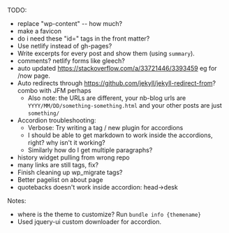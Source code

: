 TODO:
* replace "wp-content" -- how much?
* make a favicon
* do i need these "id=" tags in the front matter?
* Use netlify instead of gh-pages?
* Write excerpts for every post and show them (using `summary`).
* comments? netlify forms like gleech?
* auto updated https://stackoverflow.com/a/33721446/3393459 eg for /now page.
* Auto redirects through https://github.com/jekyll/jekyll-redirect-from? combo with JFM perhaps
  * Also note: the URLs are different, your nb-blog urls are `YYYY/MM/DD/something-something.html` and your other posts are just `something/`
* Accordion troubleshooting:
  * Verbose: Try writing a tag / new plugin for accordions
  * I should be able to get markdown to work inside the accordions, right? why isn't it working?
  * Similarly how do I get multiple paragraphs?
* history widget pulling from wrong repo
* many links are still <a> tags, fix?
* Finish cleaning up wp_migrate tags?
* Better pagelist on about page
* quotebacks doesn't work inside accordion: head->desk

Notes:
* where is the theme to customize? Run `bundle info {themename}`
* Used jquery-ui custom downloader for accordion.
